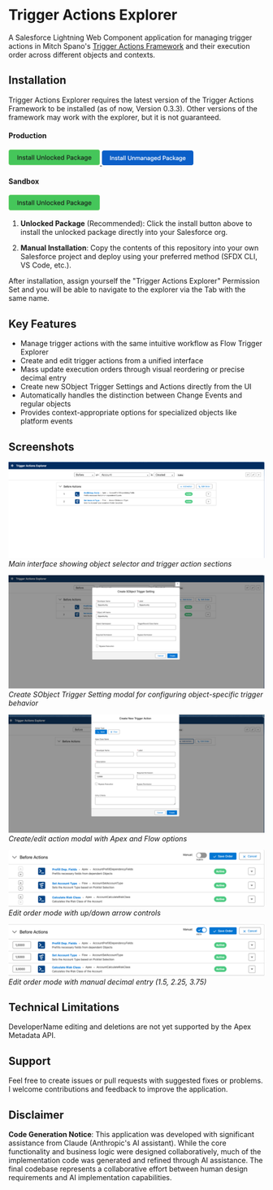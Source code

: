 # Trigger Actions Explorer

A Salesforce Lightning Web Component application for managing trigger actions in Mitch Spano's [Trigger Actions Framework](https://github.com/mitchspano/trigger-actions-framework/tree/main) and their execution order across different objects and contexts.

## Installation

Trigger Actions Explorer requires the latest version of the Trigger Actions Framework to be installed (as of now, Version 0.3.3). Other versions of the framework may work with the explorer, but it is not guaranteed.


#### Production
<div>
<a href="https://login.salesforce.com/packaging/installPackage.apexp?p0=04tJ8000000ooicIAA" target="_blank">
  <img width="180" alt="Deploy to Salesforce"
       src="https://github.com/dschibster/apex-trigger-actions-explorer/blob/main/res/deploy_unlocked.png?raw=true">
</a>

<a href="https://githubsfdeploy.herokuapp.com">
  <img width="180" alt="Deploy to Salesforce"
       src="https://github.com/dschibster/apex-trigger-actions-explorer/blob/main/res/deploy_unmanaged.png?raw=true">
</a>
</div>

#### Sandbox

<div>
<a href="https://test.salesforce.com/packaging/installPackage.apexp?p0=04tJ8000000ooicIAA" target="_blank">
  <img width="180" alt="Deploy to Salesforce"
       src="https://github.com/dschibster/apex-trigger-actions-explorer/blob/main/res/deploy_unlocked.png?raw=true">
</a>
</div>

1. **Unlocked Package** (Recommended): Click the install button above to install the unlocked package directly into your Salesforce org.

2. **Manual Installation**: Copy the contents of this repository into your own Salesforce project and deploy using your preferred method (SFDX CLI, VS Code, etc.).

After installation, assign yourself the "Trigger Actions Explorer" Permission Set and you will be able to navigate to the explorer via the Tab with the same name.

## Key Features

* Manage trigger actions with the same intuitive workflow as Flow Trigger Explorer
* Create and edit trigger actions from a unified interface
* Mass update execution orders through visual reordering or precise decimal entry
* Create new SObject Trigger Settings and Actions directly from the UI
* Automatically handles the distinction between Change Events and regular objects
* Provides context-appropriate options for specialized objects like platform events

## Screenshots

![Main Explorer View](https://github.com/dschibster/apex-trigger-actions-explorer/blob/main/res/screen_explorer_view.png?raw=true)
*Main interface showing object selector and trigger action sections*

![Create SObject Trigger Setting](https://github.com/dschibster/apex-trigger-actions-explorer/blob/main/res/screen_object_creation.png?raw=true)
*Create SObject Trigger Setting modal for configuring object-specific trigger behavior*

![Create Action Modal](https://github.com/dschibster/apex-trigger-actions-explorer/blob/main/res/screen_create_action.png?raw=true)
*Create/edit action modal with Apex and Flow options*

![Reorder with Arrows](https://github.com/dschibster/apex-trigger-actions-explorer/blob/main/res/screen_reorder_arrows.png?raw=true)
*Edit order mode with up/down arrow controls*

![Manual Order Entry](https://github.com/dschibster/apex-trigger-actions-explorer/blob/main/res/screen_reorder_manual.png?raw=true)
*Edit order mode with manual decimal entry (1.5, 2.25, 3.75)*

## Technical Limitations

DeveloperName editing and deletions are not yet supported by the Apex Metadata API.

## Support

Feel free to create issues or pull requests with suggested fixes or problems. I welcome contributions and feedback to improve the application.

## Disclaimer

**Code Generation Notice**: This application was developed with significant assistance from Claude (Anthropic's AI assistant). While the core functionality and business logic were designed collaboratively, much of the implementation code was generated and refined through AI assistance. The final codebase represents a collaborative effort between human design requirements and AI implementation capabilities.